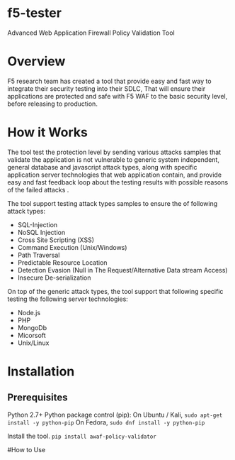 # f5-tester
Advanced Web Application Firewall Policy Validation Tool

# Overview

F5 research team has created a tool that provide easy and fast way to integrate their security testing into their SDLC,
That will ensure their applications are protected and safe with F5 WAF to the basic security level, before releasing to production.

# How it Works

The tool test the protection level by sending various attacks samples that validate the application is not vulnerable to generic system independent, general database and javascript attack types, along with specific application server technologies that web application contain, and provide easy and fast feedback loop about the testing results with possible reasons of the failed attacks .

The tool support testing attack types samples to ensure the of following attack types:

- SQL-Injection
- NoSQL Injection
- Cross Site Scripting (XSS)
- Command Execution (Unix/Windows)
- Path Traversal
- Predictable Resource Location
- Detection Evasion (Null in The Request/Alternative Data stream Access)
- Insecure De-serialization



On top of the generic attack types, the tool support that following specific testing the following server technologies:

- Node.js
- PHP
- MongoDb
- Micorsoft
- Unix/Linux

# Installation

## Prerequisites

Python 2.7+
Python package control (pip):
On Ubuntu / Kali, ```sudo apt-get install -y python-pip```
On Fedora, ```sudo dnf install -y python-pip```

Install the tool. ```pip install awaf-policy-validator```

#How to Use

